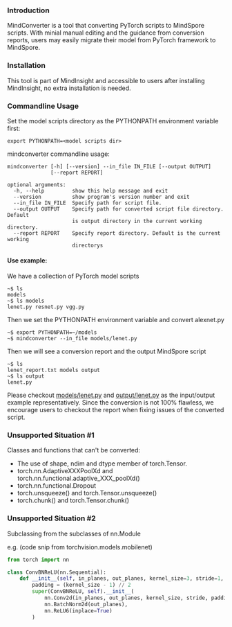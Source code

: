 ### Introduction

MindConverter is a tool that converting PyTorch scripts to MindSpore scripts. With minial manual editing and the guidance from conversion reports, users may easily migrate their model from PyTorch framework to MindSpore.



### Installation

This tool is part of MindInsight and accessible to users after installing MindInsight, no extra installation is needed.

### Commandline Usage
Set the model scripts directory as the PYTHONPATH environment variable first: 
```buildoutcfg
export PYTHONPATH=<model scripts dir>
```

mindconverter commandline usage:
```buildoutcfg
mindconverter [-h] [--version] --in_file IN_FILE [--output OUTPUT]
              [--report REPORT]

optional arguments:
  -h, --help         show this help message and exit
  --version          show program's version number and exit
  --in_file IN_FILE  Specify path for script file.
  --output OUTPUT    Specify path for converted script file directory. Default
                     is output directory in the current working directory.
  --report REPORT    Specify report directory. Default is the current working
                     directorys
```

#### Use example:

We have a collection of PyTorch model scripts
```buildoutcfg
~$ ls
models
~$ ls models
lenet.py resnet.py vgg.py
```

Then we set the PYTHONPATH environment variable and convert alexnet.py
```buildoutcfg
~$ export PYTHONPATH=~/models
~$ mindconverter --in_file models/lenet.py
```

Then we will see a conversion report and the output MindSpore script
```buildoutcfg
~$ ls
lenet_report.txt models output
~$ ls output
lenet.py
```

Please checkout [models/lenet.py](../../tests/st/func/mindconverter/data/lenet_script.py) and [output/lenet.py](../../tests/st/func/mindconverter/data/lenet_converted.py) as the input/output example representatively.
Since the conversion is not 100% flawless, we encourage users to checkout the report when fixing issues of the converted script.


### Unsupported Situation #1
Classes and functions that can't be converted:
* The use of shape, ndim and dtype member of torch.Tensor.
* torch.nn.AdaptiveXXXPoolXd and torch.nn.functional.adaptive_XXX_poolXd()
* torch.nn.functional.Dropout
* torch.unsqueeze() and torch.Tensor.unsqueeze()
* torch.chunk() and torch.Tensor.chunk()

### Unsupported Situation #2

Subclassing from the subclasses of nn.Module

e.g. (code snip from torchvision.models.mobilenet)

```python
from torch import nn

class ConvBNReLU(nn.Sequential):
    def __init__(self, in_planes, out_planes, kernel_size=3, stride=1, groups=1):
        padding = (kernel_size - 1) // 2
        super(ConvBNReLU, self).__init__(
            nn.Conv2d(in_planes, out_planes, kernel_size, stride, padding, groups=groups, bias=False),
            nn.BatchNorm2d(out_planes),
            nn.ReLU6(inplace=True)
        )
```
